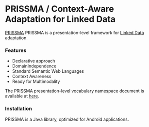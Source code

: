 PRISSMA / Context-Aware Adaptation for Linked Data
===========

[PRISSMA](http://wimmics.inria.fr/projects/prissma) PRISSMA is a presentation-level framework for [Linked Data](linkeddata.org) adaptation.
### Features

* Declarative approach
* DomainIndependence
* Standard Semantic Web Languages
* Context Awareness
* Ready for Multimodality


The PRISSMA presentation-level vocabulary namespace document is available at [here](http://ns.inria.fr/prissma). 


### Installation

PRISSMA is a Java library, optimized for Android applications.

